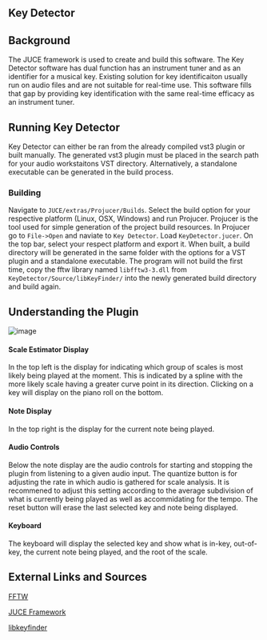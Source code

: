 ## Key Detector

## Background
The JUCE framework is used to create and build this software. The Key Detector software has dual function has an instrument tuner and as an identifier for a musical key. Existing solution for key identificaiton usually run on audio files and are not suitable for real-time use. This software fills that gap by providing key identification with the same real-time efficacy as an instrument tuner.

## Running Key Detector
Key Detector can either be ran from the already compiled vst3 plugin or built manually. The generated vst3 plugin must be placed in the search path for your audio workstaitons VST directory. Alternatively, a standalone executable can be generated in the build process.

### Building
Navigate to `JUCE/extras/Projucer/Builds`. Select the build option for your respective platform (Linux, OSX, Windows) and run Projucer. Projucer is the tool used for simple generation of the project build resources. In Projucer go to `File->Open` and naviate to `Key Detector`. Load `KeyDetector.jucer`. On the top bar, select your respect platform and export it. When built, a build directory will be generated in the same folder with the options for a VST plugin and a standalone executable. The program will not build the first time, copy the fftw library named `libfftw3-3.dll` from `KeyDetector/Source/libKeyFinder/` into the newly generated build directory and build again.

## Understanding the Plugin
![image](https://user-images.githubusercontent.com/43866259/216837084-e59629e3-a0cc-495d-a741-ceea87e65fec.png)
#### Scale Estimator Display
In the top left is the display for indicating which group of scales is most likely being played at the moment. This is indicated by a spline with the more likely scale having a greater curve point in its direction. Clicking on a key will display on the piano roll on the bottom.
#### Note Display
In the top right is the display for the current note being played.
#### Audio Controls
Below the note display are the audio controls for starting and stopping the plugin from listening to a given audio input. The quantize button is for adjusting the rate in which audio is gathered for scale analysis. It is recommened to adjust this setting according to the average subdivision of what is currently being played as well as accommidating for the tempo. The reset button will erase the last selected key and note being displayed.
#### Keyboard
The keyboard will display the selected key and show what is in-key, out-of-key, the current note being played, and the root of the scale.
## External Links and Sources
[FFTW](http://www.fftw.org)

[JUCE Framework](https://juce.com/)

[libkeyfinder](https://github.com/mixxxdj/libkeyfinder)

